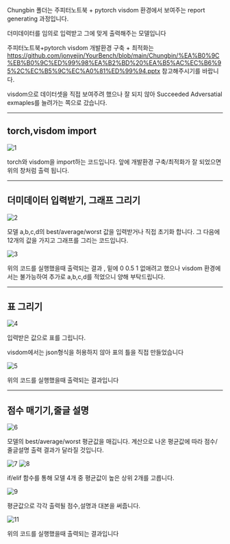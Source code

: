 Chungbin 폴더는 주피터노트북 + pytorch visdom 환경에서 보여주는 report generating 과정입니다.

더미데이터를 임의로 입력받고 그에 맞게 출력해주는 모델입니다

주피터노트북+pytorch visdom 개발환경 구축 + 최적화는 https://github.com/jonyejin/YourBench/blob/main/Chungbin/%EA%B0%9C%EB%B0%9C%ED%99%98%EA%B2%BD%20%EA%B5%AC%EC%B6%95%2C%EC%B5%9C%EC%A0%81%ED%99%94.pptx 참고해주시기를 바랍니다.

visdom으로 데이터셋을 직접 보여주려 했으나 잘 되지 않아 Succeeded Adversatial exmaples를 늘려가는 쪽으로 갔습니다.

----------------------------------------------------------------------------------------------------------------------------------------------------------------------

torch,visdom import
----------------------------------------------------------------------------------------------------------------------------------------------------------------------

![1](https://user-images.githubusercontent.com/49296532/141850789-e3045c59-36b2-4ce6-9122-a9fc9334eee8.PNG)


torch와 visdom을 import하는 코드입니다. 앞에 개발환경 구축/최적화가 잘 되었으면 위의 창처럼 출력 됩니다.

----------------------------------------------------------------------------------------------------------------------------------------------------------------------
더미데이터 입력받기, 그래프 그리기
----------------------------------------------------------------------------------------------------------------------------------------------------------------------
![2](https://user-images.githubusercontent.com/49296532/141851144-473a943b-35aa-4302-a290-d31567b1db98.PNG)

모델 a,b,c,d의 best/average/worst 값을 입력받거나 직접 초기화 합니다.
그 다음에 12개의 값을 가지고 그래프를 그리는 코드입니다.




![3](https://user-images.githubusercontent.com/49296532/141851656-93eba3f3-7ded-4c60-949f-334582caa3bf.PNG)

위의 코드를 실행했을때 출력되는 결과 , 밑에 0 0.5 1 없애려고 했으나  visdom 환경에서는 불가능하여 추가로 a,b,c,d를 적었으니 양해 부탁드립니다.

----------------------------------------------------------------------------------------------------------------------------------------------------------------------
표 그리기
----------------------------------------------------------------------------------------------------------------------------------------------------------------------
![4](https://user-images.githubusercontent.com/49296532/141852825-d59eb589-6413-4475-b3d8-f5027b3e0148.PNG)

입력받은 값으로 표를 그립니다.

visdom에서는 json형식을 허용하지 않아 표의 틀을 직접 만들었습니다

![5](https://user-images.githubusercontent.com/49296532/141853275-705706a5-c560-4db3-a38f-b1626bc4293e.PNG)

위의 코드를 실행했을때 출력되는 결과입니다

--------------------------------------------------------------------------------------------------------------------------------------------------------------------
점수 매기기,줄글 설명
--------------------------------------------------------------------------------------------------------------------------------------------------------------------

![6](https://user-images.githubusercontent.com/49296532/141879990-21ea6464-eb27-41e2-a0e7-9d0e4374e3ac.PNG)

모델의 best/average/worst 평균값을 매깁니다. 계산으로 나온 평균값에 따라 점수/줄글설명 출력 결과가 달라질 것입니다.

![7](https://user-images.githubusercontent.com/49296532/141880250-4de0855e-25a2-4559-9820-001e9acb6711.PNG)
![8](https://user-images.githubusercontent.com/49296532/141880262-a8b5a31e-e450-43f3-8cce-e312533e3d1d.PNG)

if/elif 함수를 통해 모델 4개 중 평균값이 높은 상위 2개를 고릅니다.

![9](https://user-images.githubusercontent.com/49296532/141880363-cc7b90d9-5f2a-4683-a48e-2148009d0b74.PNG)

평균값으로 각각 출력될 점수,설명과 대본을 써줍니다.

![11](https://user-images.githubusercontent.com/49296532/141880470-51fa477a-0acd-4fb5-a43f-b05382b0a988.PNG)

위의 코드를 실행했을때 출력되는 결과입니다

